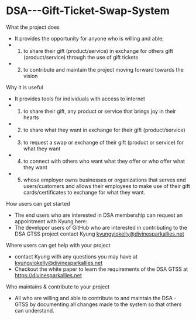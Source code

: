 # DSA---Gift-Ticket-Swap-System
What the project does
- It provides the opportunity for anyone who is willing and able;
- 1) to share their gift (product/service) in exchange for others gift (product/service) through the use of gift tickets
- 2) to contribute and maintain the project moving forward towards the vision

Why it is useful
- It provides tools for individuals with access to internet
- 1) to share their gift, any product or service that brings joy in their hearts 
- 2) to share what they want in exchange for their gift (product/service)
- 3) to request a swap or exchange of their gift (product or service) for what they want 
- 4) to connect with others who want what they offer or who offer what they want
- 5) whose employer owns businesses or organizations that serves end users/customers and allows their employees to make use of their gift cards/certificates to exchange for what they want.

How users can get started
- The end users who are interested in DSA membership can request an appointment with Kyung here:
- The developer users of GitHub who are interested in contributing to the DSA GTSS project contact Kyung kyungyiokelly@divinesparkallies.net

Where users can get help with your project
- contact Kyung with any questions you may have at kyungyiokelly@divinesparkallies.net
- Checkout the white paper to learn the requirements of the DSA GTSS at https://divinesparkallies.net

Who maintains & contribute to your project

- All who are willing and able to contribute to and maintain the DSA - GTSS by documenting all changes made to the system so that others can understand.
